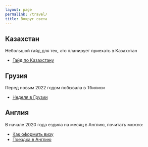 ```yaml
---
layout: page
permalink: /travel/
title: Вокруг света
---
```


## Казахстан
Небольшой гайд для тех, кто планирует приехать в Казахстан 
- [Гайд по Казахстану](http://keresm.ru/2022-05-02-kz/)

## Грузия
Перед новым 2022 годом побывала в Тбилиси
- [Неделя в Грузии](http://keresm.ru/2022-03-27-Georgia/)

## Англия
В начале 2020 года ездила на месяц в Англию, почитать можно:
- [Как оформить визу](http://keresm.ru/2020-12-21-viza/)
- [Поездка в Англию](http://keresm.ru/2020-04-06-uk/)
